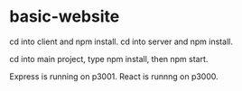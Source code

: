 # basic-website

cd into client and npm install. 
cd into server and npm install.   
  
cd into main project, type npm install, then npm start.

Express is running on p3001.
React is runnng on p3000.   
